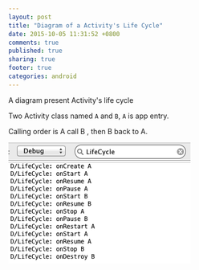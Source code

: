 ```yaml
---
layout: post
title: "Diagram of a Activity's Life Cycle"
date: 2015-10-05 11:31:52 +0800
comments: true
published: true
sharing: true
footer: true
categories: android
---
```


A diagram present Activity's life cycle

Two Activity class named `A` and `B`, `A` is app entry.

Calling order is A call B , then B back to A.

![lifecycle](/images/refered/activity_life_cycle.png)
